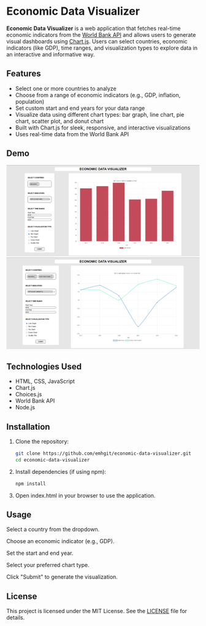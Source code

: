 # Economic Data Visualizer

**Economic Data Visualizer** is a web application that fetches real-time economic indicators from the [World Bank API](https://data.worldbank.org/) and allows users to generate visual dashboards using [Chart.js](https://www.chartjs.org/). Users can select countries, economic indicators (like GDP), time ranges, and visualization types to explore data in an interactive and informative way.

## Features

- Select one or more countries to analyze
- Choose from a range of economic indicators (e.g., GDP, inflation, population)
- Set custom start and end years for your data range
- Visualize data using different chart types: bar graph, line chart, pie chart, scatter plot, and donut chart
- Built with Chart.js for sleek, responsive, and interactive visualizations
- Uses real-time data from the World Bank API

## Demo

![Bar Graph Screenshot](image.png)
![Line Graph Screenshot](image-1.png)

## Technologies Used

- HTML, CSS, JavaScript
- Chart.js
- Choices.js
- World Bank API
- Node.js 

## Installation

1. Clone the repository:
   ```bash
   git clone https://github.com/emhgit/economic-data-visualizer.git
   cd economic-data-visualizer
2. Install dependencies (if using npm):
    ```bash
    npm install
3. Open index.html in your browser to use the application.

## Usage
Select a country from the dropdown.

Choose an economic indicator (e.g., GDP).

Set the start and end year.

Select your preferred chart type.

Click "Submit" to generate the visualization.

## License

This project is licensed under the MIT License. See the [LICENSE](./LICENSE) file for details.
